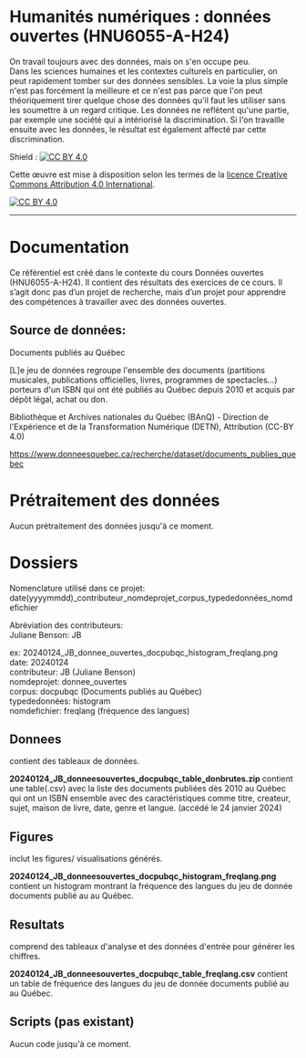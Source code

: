 # Humanités numériques : données ouvertes (HNU6055-A-H24)

On travail toujours avec des données, mais on s'en occupe peu.   
Dans les sciences humaines et les contextes culturels en particulier, on peut rapidement tomber sur des données sensibles. La voie la plus simple n'est pas forcément la meilleure et ce n'est pas parce que l'on peut théoriquement tirer quelque chose des données qu'il faut les utiliser sans les soumettre à un regard critique. Les données ne reflètent qu'une partie, par exemple une société qui a intériorisé la discrimination. Si l'on travaille ensuite avec les données, le résultat est également affecté par cette discrimination.

Shield : [![CC BY 4.0][cc-by-shield]][cc-by]

Cette œuvre est mise à disposition selon les termes de la
[licence Creative Commons Attribution 4.0 International][cc-by].

[![CC BY 4.0][cc-by-image]][cc-by]

[cc-by]: https://creativecommons.org/licenses/by/4.0/deed.fr
[cc-by-image]: https://i.creativecommons.org/l/by/4.0/88x31.png
[cc-by-shield]: https://img.shields.io/badge/License-CC%20BY%204.0-lightgrey.svg

---

# Documentation
Ce référentiel est créé dans le contexte du cours Données ouvertes (HNU6055-A-H24). Il contient des résultats des exercices de ce cours. Il s’agit donc pas d’un projet de recherche, mais d’un projet pour apprendre des compétences à travailler avec des données ouvertes. 

## Source de données:
Documents publiés au Québec

[L]e jeu de données regroupe l'ensemble des documents (partitions musicales, publications officielles, livres, programmes de spectacles...) porteurs d'un ISBN qui ont été publiés au Québec depuis 2010 et acquis par dépôt légal, achat ou don.

Bibliothèque et Archives nationales du Québec (BAnQ) - Direction de l'Expérience et de la Transformation Numérique (DETN), Attribution (CC-BY 4.0)

https://www.donneesquebec.ca/recherche/dataset/documents_publies_quebec

# Prétraitement des données
Aucun prétraitement des données jusqu'à ce moment.

# Dossiers
Nomenclature utilisé dans ce projet:   
date(yyyymmdd)_contributeur_nomdeprojet_corpus_typededonnées_nomdefichier   

Abréviation des contributeurs:   
Juliane Benson: JB   

ex: 20240124_JB_donnee_ouvertes_docpubqc_histogram_freqlang.png  
date: 20240124  
contributeur: JB (Juliane Benson)  
nomdeprojet: donnee_ouvertes   
corpus: docpubqc (Documents publiés au Québec)   
typededonnées: histogram   
nomdefichier: freqlang (fréquence des langues)   

## Donnees
contient des tableaux de données.

**20240124_JB_donneesouvertes_docpubqc_table_donbrutes.zip** contient une table(.csv) avec la liste des documents publiées dès 2010 au Québec qui ont un ISBN ensemble avec des caractéristiques comme titre, createur, sujet, maison de livre, date, genre et langue. (accédé le 24 janvier 2024)

## Figures
inclut les figures/ visualisations générés.

**20240124_JB_donneesouvertes_docpubqc_histogram_freqlang.png** contient un histogram montrant la fréquence des langues du jeu de donnée documents publié au au Québec.

## Resultats
comprend des tableaux d'analyse et des données d'entrée pour générer les chiffres.

**20240124_JB_donneesouvertes_docpubqc_table_freqlang.csv** contient un table de fréquence des langues du jeu de donnée documents publié au au Québec.

## Scripts (pas existant)
Aucun code jusqu'à ce moment.
